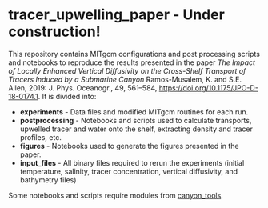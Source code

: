# tracer_upwelling_paper - Under construction!

This repository contains MITgcm configurations and post processing scripts and notebooks to reproduce the results presented in the paper *The Impact of Locally Enhanced Vertical Diffusivity on the Cross-Shelf Transport of Tracers Induced by a Submarine Canyon* Ramos-Musalem, K. and S.E. Allen, 2019: J. Phys. Oceanogr., 49, 561–584, https://doi.org/10.1175/JPO-D-18-0174.1. It is divided into:

* **experiments** - Data files and modified MITgcm routines for each run.
* **postprocessing** - Notebooks and scripts used to calculate transports, upwelled tracer and water onto the shelf, extracting density and tracer profiles, etc.
* **figures** - Notebooks used to generate the figures presented in the paper.
* **input_files** - All binary files required to rerun the experiments (initial temperature, salinity, tracer concentration, vertical diffusivity, and bathymetry files) 

Some notebooks and scripts require modules from [canyon_tools](https://bitbucket.org/canyonsubc/canyontools/src/09f475f551444184dc76645b2a233de04b9a3bea?at=default).

